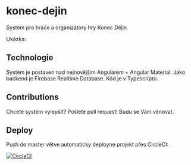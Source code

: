 # konec-dejin
Systém pro hráče a organizátory hry Konec Dějin

Ukázka:

## Technologie
Systém je postaven nad nejnovějším Angularem + Angular Material. Jako backend je Firebase Realtime Database. Kód je v Typescriptu.
## Contributions
Chcete systém vylepšit? Pošlete pull request! Budu se Vám věnovat.
## Deploy
Push do master větve automaticky deployne projekt přes CircleCI:

[![CircleCI](https://circleci.com/gh/rolling-cz/konec-dejin.svg?style=svg)](https://circleci.com/gh/rolling-cz/konec-dejin)